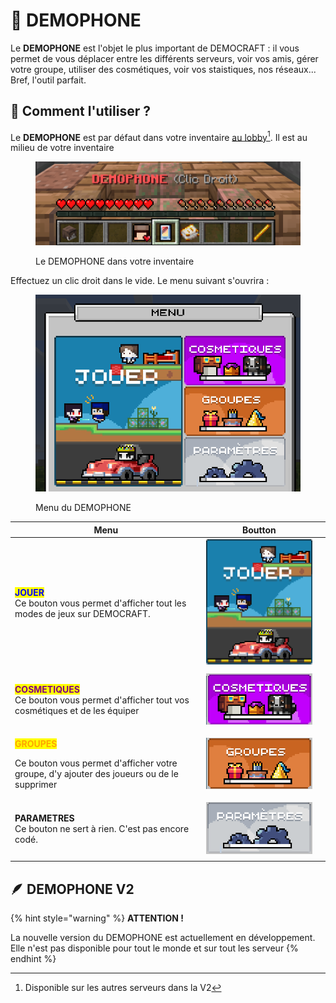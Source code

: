 # 📱 DEMOPHONE

Le **DEMOPHONE** est l'objet le plus important de DEMOCRAFT : il vous permet de vous déplacer entre les différents serveurs, voir vos amis, gérer votre groupe, utiliser des cosmétiques, voir vos staistiques, nos réseaux... Bref, l'outil parfait.

## 🧐  Comment l'utiliser ?

Le **DEMOPHONE** est par défaut dans votre inventaire [au lobby](#user-content-fn-1)[^1]. Il est au milieu de votre inventaire

<figure><img src="../.gitbook/assets/image.png" alt=""><figcaption><p>Le DEMOPHONE dans votre inventaire</p></figcaption></figure>

Effectuez un clic droit dans le vide. Le menu suivant s'ouvrira :

<figure><img src="../.gitbook/assets/image (1).png" alt=""><figcaption><p>Menu du DEMOPHONE</p></figcaption></figure>



<table data-full-width="true"><thead><tr><th>Menu</th><th>Boutton</th><th data-hidden></th></tr></thead><tbody><tr><td><mark style="color:blue;"><strong>JOUER</strong></mark><br>Ce bouton vous permet d'afficher tout les modes de jeux sur DEMOCRAFT.</td><td><img src="../.gitbook/assets/image (3).png" alt="" data-size="original"></td><td></td></tr><tr><td></td><td></td><td></td></tr><tr><td><mark style="color:purple;"><strong>COSMETIQUES</strong></mark><br>Ce bouton vous permet d'afficher tout vos cosmétiques et de les équiper</td><td><img src="../.gitbook/assets/image (4).png" alt="" data-size="original"></td><td></td></tr><tr><td><p><mark style="color:orange;"><strong>GROUPES</strong></mark></p><p>Ce bouton vous permet d'afficher votre groupe, d'y ajouter des joueurs ou de le supprimer<br></p></td><td><img src="../.gitbook/assets/image (6).png" alt="" data-size="original"></td><td></td></tr><tr><td><strong>PARAMETRES</strong><br>Ce bouton ne sert à rien. C'est pas encore codé.</td><td><img src="../.gitbook/assets/image (5).png" alt="" data-size="original"></td><td></td></tr><tr><td></td><td></td><td></td></tr></tbody></table>

## 🪶 DEMOPHONE V2

{% hint style="warning" %}
**ATTENTION !**

La nouvelle version du DEMOPHONE est actuellement en développement. Elle n'est pas disponible pour tout le monde et sur tout les serveur
{% endhint %}

[^1]: Disponible sur les autres serveurs dans la V2
